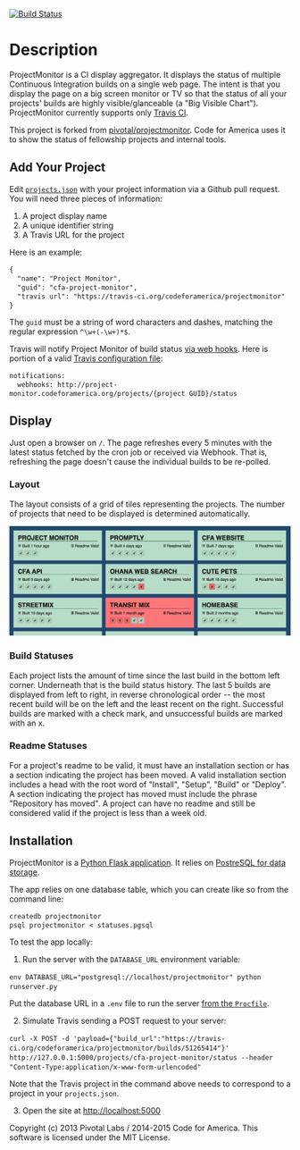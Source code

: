 [![Build Status](https://api.travis-ci.org/codeforamerica/projectmonitor.svg)](http://travis-ci.org/codeforamerica/projectmonitor)

Description
===========

ProjectMonitor is a CI display aggregator. It displays the status of multiple
Continuous Integration builds on a single web page.  The intent is that you
display the page on a big screen monitor or TV so that the status of all your
projects' builds are highly visible/glanceable (a "Big Visible Chart").
ProjectMonitor currently supports only [Travis CI](http://travis-ci.org/).

This project is forked from [pivotal/projectmonitor](https://github.com/pivotal/projectmonitor).
Code for America uses it to show the status of fellowship projects and internal tools.

## Add Your Project

Edit [`projects.json`](projects.json) with your project information via a
Github pull request. You will need three pieces of information:

1. A project display name
2. A unique identifier string
3. A Travis URL for the project

Here is an example:

    {
      "name": "Project Monitor",
      "guid": "cfa-project-monitor",
      "travis url": "https://travis-ci.org/codeforamerica/projectmonitor"
    }

The `guid` must be a string of word characters and dashes, matching the regular
expression `^\w+(-\w+)*$`.

Travis will notify Project Monitor of build status
[via web hooks](http://docs.travis-ci.com/user/notifications/#Webhook-notification).
Here is portion of a valid
[Travis configuration file](http://docs.travis-ci.com/user/build-configuration/):

    notifications:
      webhooks: http://project-monitor.codeforamerica.org/projects/{project GUID}/status

## Display
Just open a browser on `/`. The page refreshes every 5 minutes with the latest
status fetched by the cron job or received via Webhook. That is,
refreshing the page doesn't cause the individual builds to be re-polled.

### Layout
The layout consists of a grid of tiles representing the projects.  The
number of projects that need to be displayed is determined automatically.

![Project Monitor Dashboard](preview.png)

### Build Statuses
Each project lists the amount of time since the last build in the bottom left corner.
Underneath that is the build status history.  The last 5 builds
are displayed from left to right, in reverse chronological order -- the most
recent build will be on the left and the least recent on the right.
Successful builds are marked with a check mark, and unsuccessful builds
are marked with an x.

### Readme Statuses
For a project's readme to be valid, it must have an installation section or has a section indicating the project has been moved. A valid installation section includes a head with the root word of "Install", "Setup", "Build" or "Deploy". A section indicating the project has moved must include the phrase "Repository has moved". A project can have no readme and still be considered valid if the project is less than a week old.

## Installation

ProjectMonitor is a [Python Flask application](https://github.com/codeforamerica/howto/blob/master/Python-Virtualenv.md).
It relies on [PostreSQL for data storage](https://github.com/codeforamerica/howto/blob/master/PostgreSQL.md).

The app relies on one database table, which you can create like so from the command line:
```
createdb projectmonitor
psql projectmonitor < statuses.pgsql
```
To test the app locally:

1. Run the server with the `DATABASE_URL` environment variable:

  `env DATABASE_URL="postgresql://localhost/projectmonitor" python runserver.py`
  
  Put the database URL in a `.env` file to run the server
  [from the `Procfile`](https://github.com/codeforamerica/howto/blob/master/Procfile.md).

2. Simulate Travis sending a POST request to your server:

  `curl -X POST -d 'payload={"build_url":"https://travis-ci.org/codeforamerica/projectmonitor/builds/51265414"}' http://127.0.0.1:5000/projects/cfa-project-monitor/status --header "Content-Type:application/x-www-form-urlencoded"`

  Note that the Travis project in the command above needs to correspond to a project in your `projects.json`.

3. Open the site at [http://localhost:5000](http://localhost:5000)

Copyright (c) 2013 Pivotal Labs / 2014-2015 Code for America.
This software is licensed under the MIT License.

